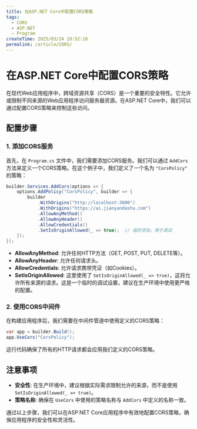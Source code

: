 ```yaml
---
title: 在ASP.NET Core中配置CORS策略
tags:
  - CORS
  - ASP.NET
  — Program
createTime: 2025/03/24 19:52:18
permalink: /article/CORS/
---
```


# 在ASP.NET Core中配置CORS策略

在现代Web应用程序中，跨域资源共享（CORS）是一个重要的安全特性。它允许或限制不同来源的Web应用程序访问服务器资源。在ASP.NET Core中，我们可以通过配置CORS策略来控制这些访问。

## 配置步骤

### 1. 添加CORS服务

首先，在 `Program.cs` 文件中，我们需要添加CORS服务。我们可以通过 `AddCors` 方法来定义一个CORS策略。在这个例子中，我们定义了一个名为 `"CorsPolicy"` 的策略：

```csharp
builder.Services.AddCors(options => {
    options.AddPolicy("CorsPolicy", builder => {
        builder
            .WithOrigins("http://localhost:3000")
            .WithOrigins("https://ai.jianyandashu.com")
            .AllowAnyMethod()
            .AllowAnyHeader()
            .AllowCredentials()
            .SetIsOriginAllowed(_ => true);  // 临时添加，用于调试
    });
});
```

- **AllowAnyMethod**: 允许任何HTTP方法（GET, POST, PUT, DELETE等）。
- **AllowAnyHeader**: 允许任何请求头。
- **AllowCredentials**: 允许请求携带凭证（如Cookies）。
- **SetIsOriginAllowed**: 这里使用了 `SetIsOriginAllowed(_ => true)`，这将允许所有来源的请求。这是一个临时的调试设置，建议在生产环境中使用更严格的配置。

### 2. 使用CORS中间件

在构建应用程序后，我们需要在中间件管道中使用定义的CORS策略：

```csharp
var app = builder.Build();
app.UseCors("CorsPolicy");
```

这行代码确保了所有的HTTP请求都会应用我们定义的CORS策略。

## 注意事项

- **安全性**: 在生产环境中，建议根据实际需求限制允许的来源，而不是使用 `SetIsOriginAllowed(_ => true)`。
- **策略名称**: 确保在 `UseCors` 中使用的策略名称与 `AddCors` 中定义的名称一致。

通过以上步骤，我们可以在ASP.NET Core应用程序中有效地配置CORS策略，确保应用程序的安全性和灵活性。 